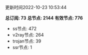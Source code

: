 更新时间2022-10-23 10:53:44

**总订阅: 73**
**总节点: 2144**
**有效节点: 776**
- ss节点: 472
- v2ray节点: 264
- trojan节点: 39
- ssr节点: 1
